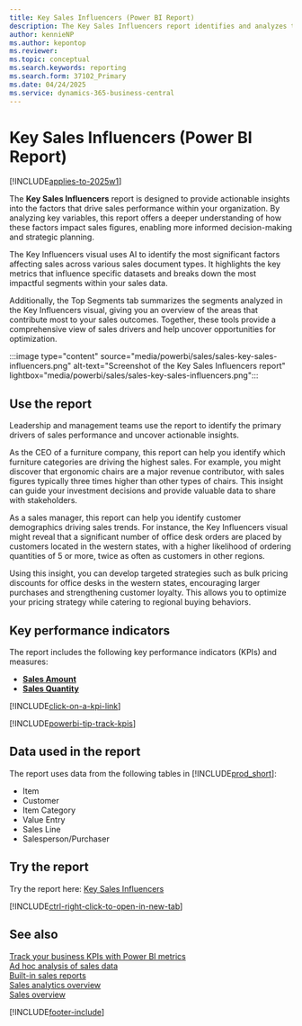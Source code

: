 ```yaml
---
title: Key Sales Influencers (Power BI Report)
description: The Key Sales Influencers report identifies and analyzes the main factors influencing sales performance, highlighting the most impactful variables and trends based on the sales data like items, customers and dimensions.
author: kennieNP
ms.author: kepontop
ms.reviewer:
ms.topic: conceptual
ms.search.keywords: reporting
ms.search.form: 37102_Primary
ms.date: 04/24/2025
ms.service: dynamics-365-business-central
---
```


# Key Sales Influencers (Power BI Report)

[!INCLUDE[applies-to-2025w1](includes/applies-to-2025w1.md)]

The **Key Sales Influencers** report is designed to provide actionable insights into the factors that drive sales performance within your organization. By analyzing key variables, this report offers a deeper understanding of how these factors impact sales figures, enabling more informed decision-making and strategic planning.

The Key Influencers visual uses AI to identify the most significant factors affecting sales across various sales document types. It highlights the key metrics that influence specific datasets and breaks down the most impactful segments within your sales data.

Additionally, the Top Segments tab summarizes the segments analyzed in the Key Influencers visual, giving you an overview of the areas that contribute most to your sales outcomes. Together, these tools provide a comprehensive view of sales drivers and help uncover opportunities for optimization.

:::image type="content" source="media/powerbi/sales/sales-key-sales-influencers.png" alt-text="Screenshot of the Key Sales Influencers report" lightbox="media/powerbi/sales/sales-key-sales-influencers.png":::

## Use the report

Leadership and management teams use the report to identify the primary drivers of sales performance and uncover actionable insights.

As the CEO of a furniture company, this report can help you identify which furniture categories are driving the highest sales. For example, you might discover that ergonomic chairs are a major revenue contributor, with sales figures typically three times higher than other types of chairs. This insight can guide your investment decisions and provide valuable data to share with stakeholders.

As a sales manager, this report can help you identify customer demographics driving sales trends. For instance, the Key Influencers visual might reveal that a significant number of office desk orders are placed by customers located in the western states, with a higher likelihood of ordering quantities of 5 or more, twice as often as customers in other regions.

Using this insight, you can develop targeted strategies such as bulk pricing discounts for office desks in the western states, encouraging larger purchases and strengthening customer loyalty. This allows you to optimize your pricing strategy while catering to regional buying behaviors.


## Key performance indicators

The report includes the following key performance indicators (KPIs) and measures:

- **[Sales Amount](sales-powerbi-sales-kpis.md#sales-amount)**  
- **[Sales Quantity](sales-powerbi-sales-kpis.md#sales-quantity)**

[!INCLUDE[click-on-a-kpi-link](includes/click-on-a-kpi-link.md)] 

[!INCLUDE[powerbi-tip-track-kpis](includes/powerbi-tip-track-kpis.md)]

## Data used in the report

The report uses data from the following tables in [!INCLUDE[prod_short](includes/prod_short.md)]:

- Item
- Customer
- Item Category
- Value Entry
- Sales Line
- Salesperson/Purchaser

## Try the report

Try the report here: [Key Sales Influencers](https://businesscentral.dynamics.com?page=37102)

[!INCLUDE[ctrl-right-click-to-open-in-new-tab](includes/ctrl-right-click-to-open-in-new-tab.md)]

## See also

[Track your business KPIs with Power BI metrics](track-kpis-with-power-bi-metrics.md)  
[Ad hoc analysis of sales data](ad-hoc-analysis-sales.md)  
[Built-in sales reports](sales-reports.md)  
[Sales analytics overview](sales-analytics-overview.md)  
[Sales overview](sales-manage-sales.md)  

[!INCLUDE[footer-include](includes/footer-banner.md)]